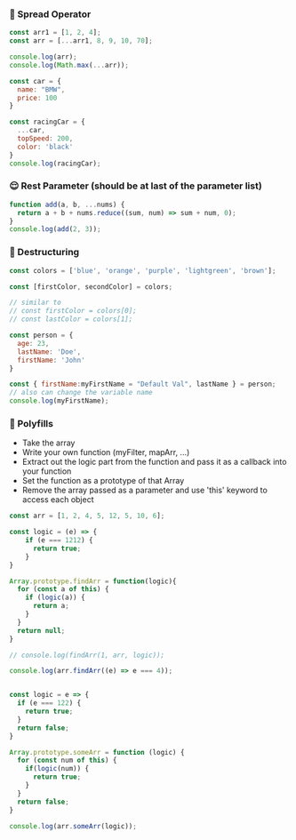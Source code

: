 ### 🐄 Spread Operator

```js
const arr1 = [1, 2, 4];
const arr = [...arr1, 8, 9, 10, 70];

console.log(arr);
console.log(Math.max(...arr));

const car = {
  name: "BMW",
  price: 100
}

const racingCar = {
  ...car,
  topSpeed: 200,
  color: 'black'
}
console.log(racingCar);
```

### 😌 Rest Parameter (should be at last of the parameter list)

```js
function add(a, b, ...nums) {
  return a + b + nums.reduce((sum, num) => sum + num, 0);
}
console.log(add(2, 3));
```

### 🤱 Destructuring

```js
const colors = ['blue', 'orange', 'purple', 'lightgreen', 'brown'];

const [firstColor, secondColor] = colors;

// similar to
// const firstColor = colors[0];
// const lastColor = colors[1];
```

```js
const person = {
  age: 23,
  lastName: 'Doe',
  firstName: 'John'
}

const { firstName:myFirstName = "Default Val", lastName } = person;
// also can change the variable name
console.log(myFirstName);
```

### 🚧 Polyfills

-   Take the array
-   Write your own function (myFilter, mapArr, ...)
-   Extract out the logic part from the function and pass it as a callback into your function
-   Set the function as a prototype of that Array
-   Remove the array passed as a parameter and use 'this' keyword to access each object

```js
const arr = [1, 2, 4, 5, 12, 5, 10, 6];

const logic = (e) => {
    if (e === 1212) {
      return true;
    }
}

Array.prototype.findArr = function(logic){
  for (const a of this) {
    if (logic(a)) {
      return a;
    }
  }
  return null;
}

// console.log(findArr(1, arr, logic));

console.log(arr.findArr((e) => e === 4));


const logic = e => {
  if (e === 122) {
    return true;
  }
  return false;
}

Array.prototype.someArr = function (logic) {
  for (const num of this) {
    if(logic(num)) {
      return true;
    }
  }
  return false;
}

console.log(arr.someArr(logic));
```